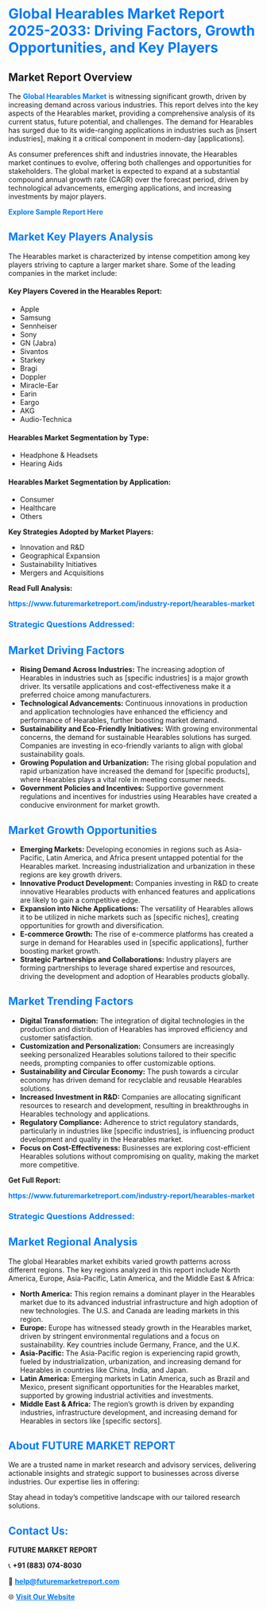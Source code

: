 <h1 style="color: #007BFF;">Global Hearables Market Report 2025-2033: Driving Factors, Growth Opportunities, and Key Players</h1>

<section id="overview">
<h2>Market Report Overview</h2>
<p>The <a href="https://www.futuremarketreport.com/industry-report/hearables-market" style="color: #007BFF; text-decoration: none;"><strong>Global Hearables Market</strong></a> is witnessing significant growth, driven by increasing demand across various industries. This report delves into the key aspects of the Hearables market, providing a comprehensive analysis of its current status, future potential, and challenges. The demand for Hearables has surged due to its wide-ranging applications in industries such as [insert industries], making it a critical component in modern-day [applications].</p>
<p>As consumer preferences shift and industries innovate, the Hearables market continues to evolve, offering both challenges and opportunities for stakeholders. The global market is expected to expand at a substantial compound annual growth rate (CAGR) over the forecast period, driven by technological advancements, emerging applications, and increasing investments by major players.</p>
</section>

<section id="overview">
<p><a href="https://www.futuremarketreport.com/request-sample/reportId=106031" style="color: #007BFF; text-decoration: none;"><strong>Explore Sample Report Here</strong></a></p>
</section>

<section id="key-players">
<h2 style="color: #007BFF;">Market Key Players Analysis</h2>
<p>The Hearables market is characterized by intense competition among key players striving to capture a larger market share. Some of the leading companies in the market include:</p>
<h4>Key Players Covered in the Hearables Report:</h4>
<ul><li>Apple</li><li>Samsung</li><li>Sennheiser</li><li>Sony</li><li>GN (Jabra)</li><li>Sivantos</li><li>Starkey</li><li>Bragi</li><li>Doppler</li><li>Miracle-Ear</li><li>Earin</li><li>Eargo</li><li>AKG</li><li>Audio-Technica</li></ul>
<h4>Hearables Market Segmentation by Type:</h4>
<ul><li>Headphone &amp; Headsets</li><li>Hearing Aids</li></ul>

<h4>Hearables Market Segmentation by Application:</h4>
<ul><li>Consumer</li><li>Healthcare</li><li>Others</li></ul>
<p><strong>Key Strategies Adopted by Market Players:</strong></p>
<ul>
<li>Innovation and R&D</li>
<li>Geographical Expansion</li>
<li>Sustainability Initiatives</li>
<li>Mergers and Acquisitions</li>
</ul>
</section>

<section>
<p><strong>Read Full Analysis: </strong></p><a href="https://www.futuremarketreport.com/industry-report/hearables-market" style="color: #007BFF; text-decoration: none;"><strong>https://www.futuremarketreport.com/industry-report/hearables-market</strong></a>
<h3 style="color: #007BFF;">Strategic Questions Addressed:</h3>
</section>

<section id="driving-factors">
<h2 style="color: #007BFF;">Market Driving Factors</h2>
<ul>
<li><strong>Rising Demand Across Industries:</strong> The increasing adoption of Hearables in industries such as [specific industries] is a major growth driver. Its versatile applications and cost-effectiveness make it a preferred choice among manufacturers.</li>
<li><strong>Technological Advancements:</strong> Continuous innovations in production and application technologies have enhanced the efficiency and performance of Hearables, further boosting market demand.</li>
<li><strong>Sustainability and Eco-Friendly Initiatives:</strong> With growing environmental concerns, the demand for sustainable Hearables solutions has surged. Companies are investing in eco-friendly variants to align with global sustainability goals.</li>
<li><strong>Growing Population and Urbanization:</strong> The rising global population and rapid urbanization have increased the demand for [specific products], where Hearables plays a vital role in meeting consumer needs.</li>
<li><strong>Government Policies and Incentives:</strong> Supportive government regulations and incentives for industries using Hearables have created a conducive environment for market growth.</li>
</ul>
</section>

<section id="growth-opportunities">
<h2 style="color: #007BFF;">Market Growth Opportunities</h2>
<ul>
<li><strong>Emerging Markets:</strong> Developing economies in regions such as Asia-Pacific, Latin America, and Africa present untapped potential for the Hearables market. Increasing industrialization and urbanization in these regions are key growth drivers.</li>
<li><strong>Innovative Product Development:</strong> Companies investing in R&D to create innovative Hearables products with enhanced features and applications are likely to gain a competitive edge.</li>
<li><strong>Expansion into Niche Applications:</strong> The versatility of Hearables allows it to be utilized in niche markets such as [specific niches], creating opportunities for growth and diversification.</li>
<li><strong>E-commerce Growth:</strong> The rise of e-commerce platforms has created a surge in demand for Hearables used in [specific applications], further boosting market growth.</li>
<li><strong>Strategic Partnerships and Collaborations:</strong> Industry players are forming partnerships to leverage shared expertise and resources, driving the development and adoption of Hearables products globally.</li>
</ul>
</section>

<section id="trending-factors">
<h2 style="color: #007BFF;">Market Trending Factors</h2>
<ul>
<li><strong>Digital Transformation:</strong> The integration of digital technologies in the production and distribution of Hearables has improved efficiency and customer satisfaction.</li>
<li><strong>Customization and Personalization:</strong> Consumers are increasingly seeking personalized Hearables solutions tailored to their specific needs, prompting companies to offer customizable options.</li>
<li><strong>Sustainability and Circular Economy:</strong> The push towards a circular economy has driven demand for recyclable and reusable Hearables solutions.</li>
<li><strong>Increased Investment in R&D:</strong> Companies are allocating significant resources to research and development, resulting in breakthroughs in Hearables technology and applications.</li>
<li><strong>Regulatory Compliance:</strong> Adherence to strict regulatory standards, particularly in industries like [specific industries], is influencing product development and quality in the Hearables market.</li>
<li><strong>Focus on Cost-Effectiveness:</strong> Businesses are exploring cost-efficient Hearables solutions without compromising on quality, making the market more competitive.</li>
</ul>
</section>

<section>
<p><strong>Get Full Report: </strong></p><a href="https://www.futuremarketreport.com/industry-report/hearables-market" style="color: #007BFF; text-decoration: none;"><strong>https://www.futuremarketreport.com/industry-report/hearables-market</strong></a>
<h3 style="color: #007BFF;">Strategic Questions Addressed:</h3>
</section>


<section id="regional-analysis">
<h2 style="color: #007BFF;">Market Regional Analysis</h2>
<p>The global Hearables market exhibits varied growth patterns across different regions. The key regions analyzed in this report include North America, Europe, Asia-Pacific, Latin America, and the Middle East & Africa:</p>
<ul>
<li><strong>North America:</strong> This region remains a dominant player in the Hearables market due to its advanced industrial infrastructure and high adoption of new technologies. The U.S. and Canada are leading markets in this region.</li>
<li><strong>Europe:</strong> Europe has witnessed steady growth in the Hearables market, driven by stringent environmental regulations and a focus on sustainability. Key countries include Germany, France, and the U.K.</li>
<li><strong>Asia-Pacific:</strong> The Asia-Pacific region is experiencing rapid growth, fueled by industrialization, urbanization, and increasing demand for Hearables in countries like China, India, and Japan.</li>
<li><strong>Latin America:</strong> Emerging markets in Latin America, such as Brazil and Mexico, present significant opportunities for the Hearables market, supported by growing industrial activities and investments.</li>
<li><strong>Middle East & Africa:</strong> The region’s growth is driven by expanding industries, infrastructure development, and increasing demand for Hearables in sectors like [specific sectors].</li>
</ul>
</section>

<footer>
<h2 style="color: #007BFF;">About FUTURE MARKET REPORT</h2>
<p>We are a trusted name in market research and advisory services, delivering actionable insights and strategic support to businesses across diverse industries. Our expertise lies in offering:</p>

<p>Stay ahead in today’s competitive landscape with our tailored research solutions.</p>

<h2 style="color: #007BFF;">Contact Us:</h2>
<p><strong>FUTURE MARKET REPORT</strong></p>
<p>📞 <strong>+91 (883) 074-8030</strong></p>
<p>📧 <strong><a href="mailto:help@futuremarketreport.com" style="color: #007BFF;">help@futuremarketreport.com</a></strong></p>
<p>🌐 <strong><a href="https://www.futuremarketreport.com/" style="color: #007BFF;">Visit Our Website</a></strong></p>
</footer>